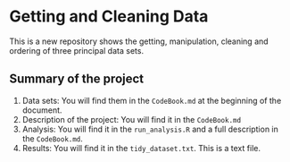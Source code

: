 # Getting and Cleaning Data
This is a new repository shows the getting, manipulation, cleaning and ordering of three principal data sets.

## Summary of the project
 1. Data sets: You will find them in the `CodeBook.md` at the beginning of the document.
 2. Description of the project: You will find it in the `CodeBook.md`
 2. Analysis: You will find it in the `run_analysis.R` and a full description in the `CodeBook.md`.
 3. Results: You will find it in the `tidy_dataset.txt`. This is a text file.
 
